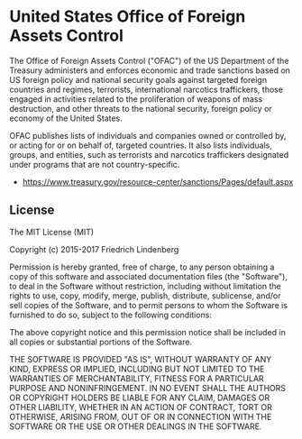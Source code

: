 # United States Office of Foreign Assets Control

The Office of Foreign Assets Control ("OFAC") of the US Department of the
Treasury administers and enforces economic and trade sanctions based on US
foreign policy and national security goals against targeted foreign countries
and regimes, terrorists, international narcotics traffickers, those engaged
in activities related to the proliferation of weapons of mass destruction, and
other threats to the national security, foreign policy or economy of the
United​ States.

OFAC publishes lists of individuals and companies owned or controlled by, or
acting for or on behalf of, targeted countries. It also lists individuals,
groups, and entities, such as terrorists and narcotics traffickers designated
under programs that are not country-specific.

* https://www.treasury.gov/resource-center/sanctions/Pages/default.aspx


## License

The MIT License (MIT)

Copyright (c) 2015-2017 Friedrich Lindenberg

Permission is hereby granted, free of charge, to any person obtaining a copy
of this software and associated documentation files (the "Software"), to deal
in the Software without restriction, including without limitation the rights
to use, copy, modify, merge, publish, distribute, sublicense, and/or sell
copies of the Software, and to permit persons to whom the Software is
furnished to do so, subject to the following conditions:

The above copyright notice and this permission notice shall be included in all
copies or substantial portions of the Software.

THE SOFTWARE IS PROVIDED "AS IS", WITHOUT WARRANTY OF ANY KIND, EXPRESS OR
IMPLIED, INCLUDING BUT NOT LIMITED TO THE WARRANTIES OF MERCHANTABILITY,
FITNESS FOR A PARTICULAR PURPOSE AND NONINFRINGEMENT. IN NO EVENT SHALL THE
AUTHORS OR COPYRIGHT HOLDERS BE LIABLE FOR ANY CLAIM, DAMAGES OR OTHER
LIABILITY, WHETHER IN AN ACTION OF CONTRACT, TORT OR OTHERWISE, ARISING FROM,
OUT OF OR IN CONNECTION WITH THE SOFTWARE OR THE USE OR OTHER DEALINGS IN THE
SOFTWARE.
